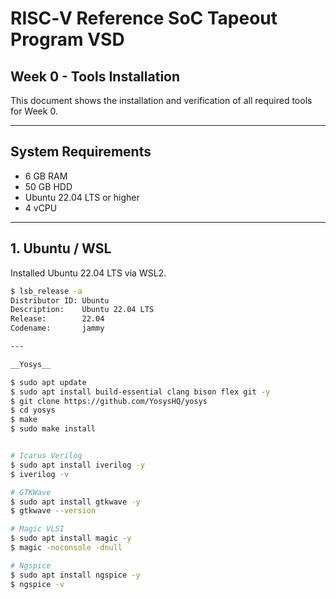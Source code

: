 # RISC‑V Reference SoC Tapeout Program VSD  
## Week 0 - Tools Installation

This document shows the installation and verification of all required tools for Week 0.

---

## System Requirements

- 6 GB RAM  
- 50 GB HDD  
- Ubuntu 22.04 LTS or higher  
- 4 vCPU  

---

## 1. Ubuntu / WSL

Installed Ubuntu 22.04 LTS via WSL2.

```bash
$ lsb_release -a
Distributor ID: Ubuntu
Description:    Ubuntu 22.04 LTS
Release:        22.04
Codename:       jammy

---

__Yosys__

$ sudo apt update
$ sudo apt install build-essential clang bison flex git -y
$ git clone https://github.com/YosysHQ/yosys
$ cd yosys
$ make
$ sudo make install


# Icarus Verilog
$ sudo apt install iverilog -y
$ iverilog -v

# GTKWave
$ sudo apt install gtkwave -y
$ gtkwave --version

# Magic VLSI
$ sudo apt install magic -y
$ magic -noconsole -dnull

# Ngspice
$ sudo apt install ngspice -y
$ ngspice -v



